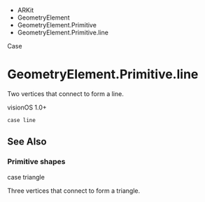 

- ARKit
- GeometryElement
- GeometryElement.Primitive
-  GeometryElement.Primitive.line 

Case

# GeometryElement.Primitive.line

Two vertices that connect to form a line.

visionOS 1.0+

``` source
case line
```

## See Also

### Primitive shapes

case triangle

Three vertices that connect to form a triangle.

